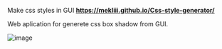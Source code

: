 Make css styles in GUI
**https://mekliii.github.io/Css-style-generator/**

Web aplication for generete css box shadow from GUI.

![image](https://user-images.githubusercontent.com/72619640/163687554-b0696ea5-50de-4c2a-b783-972b151cff13.png)
